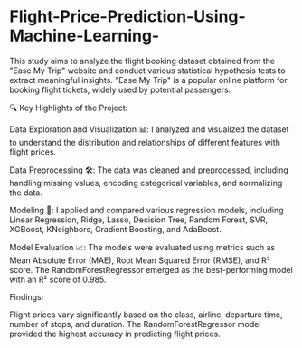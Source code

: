 # Flight-Price-Prediction-Using-Machine-Learning-
This study aims to analyze the flight booking dataset obtained from the "Ease My Trip" website and conduct various statistical hypothesis tests to extract meaningful insights.
"Ease My Trip" is a popular online platform for booking flight tickets, widely used by potential passengers.

🔍 Key Highlights of the Project:

Data Exploration and Visualization 📊: I analyzed and visualized the dataset to understand the distribution and relationships of different features with flight prices.

Data Preprocessing 🛠️: The data was cleaned and preprocessed, including handling missing values, encoding categorical variables, and normalizing the data.

Modeling 🧠: I applied and compared various regression models, including Linear Regression, Ridge, Lasso, Decision Tree, Random Forest, SVR, XGBoost, KNeighbors, Gradient Boosting, and AdaBoost.

Model Evaluation 📈: The models were evaluated using metrics such as Mean Absolute Error (MAE), Root Mean Squared Error (RMSE), and R² score. The RandomForestRegressor emerged as the best-performing model with an R² score of 0.985.

Findings:

Flight prices vary significantly based on the class, airline, departure time, number of stops, and duration.
The RandomForestRegressor model provided the highest accuracy in predicting flight prices.
